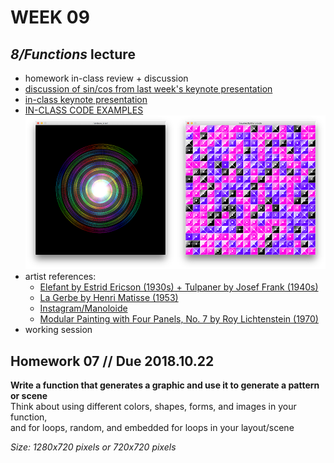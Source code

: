# WEEK 09 

## _8/Functions_ lecture  
- homework in-class review + discussion  
- [discussion of sin/cos from last week's keynote presentation](https://github.com/johnbcarpenter/USC_IML288/blob/master/PDF/20181008_MOTION.pdf)  
- [in-class keynote presentation](https://github.com/johnbcarpenter/USC_IML288/blob/master/PDF/20181015_FUNCTIONS.pdf)  
- [IN-CLASS CODE EXAMPLES](https://github.com/johnbcarpenter/USC_IML288/tree/master/CODE/WEEK09)  
<img src="https://github.com/johnbcarpenter/USC_IML288/blob/master/CODE/WEEK09/rainbow_snail.png" width="240"><img src="https://github.com/johnbcarpenter/USC_IML288/blob/master/CODE/WEEK09/InspiredByManoloide.png" width="240">  
- artist references:  
  - [Elefant by Estrid Ericson (1930s) + Tulpaner by Josef Frank (1940s)](https://www.svenskttenn.se/en/range/textile/fabric/)
  - [La Gerbe by Henri Matisse (1953)](https://collections.lacma.org/node/207557)  
  - [Instagram/Manoloide](https://www.instagram.com/Manoloide)  
  - [Modular Painting with Four Panels, No. 7 by Roy Lichtenstein (1970)](https://cranbrookartmuseum.org/artwork/roy-lichtenstein-modular-painting-with-four-panels-no-7/)   
- working session  

## Homework 07 // Due 2018.10.22  
**Write a function that generates a graphic and use it to generate a pattern or scene**  
Think about using different colors, shapes, forms, and images in your function,  
and for loops, random, and embedded for loops in your layout/scene  
    
_Size: 1280x720 pixels or 720x720 pixels_  
    
